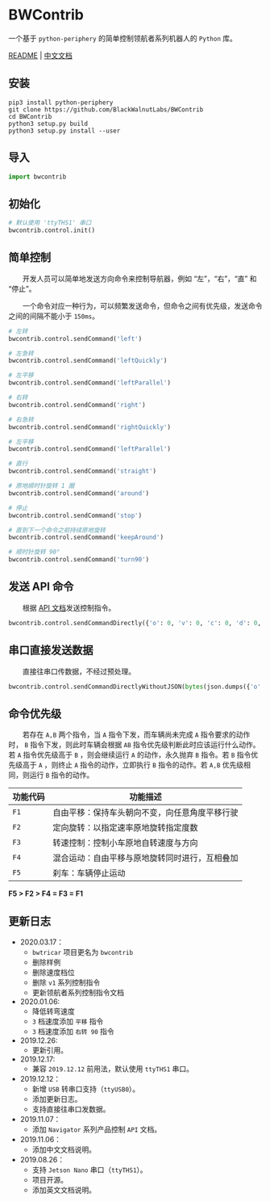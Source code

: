 # BWContrib

一个基于 `python-periphery` 的简单控制领航者系列机器人的 `Python` 库。

[README](README.md) | [中文文档](README_zh.md)

## 安装

``` shell
pip3 install python-periphery
git clone https://github.com/BlackWalnutLabs/BWContrib
cd BWContrib
python3 setup.py build
python3 setup.py install --user
```

## 导入

``` python
import bwcontrib
```

## 初始化

``` python
# 默认使用 'ttyTHS1' 串口
bwcontrib.control.init()
```

## 简单控制

&emsp;&emsp;开发人员可以简单地发送方向命令来控制导航器，例如 “左”，“右”，“直” 和 “停止”。

&emsp;&emsp;一个命令对应一种行为，可以频繁发送命令，但命令之间有优先级，发送命令之间的间隔不能小于 `150ms`。

``` python
# 左转
bwcontrib.control.sendCommand('left')

# 左急转
bwcontrib.control.sendCommand('leftQuickly')

# 左平移
bwcontrib.control.sendCommand('leftParallel')

# 右转
bwcontrib.control.sendCommand('right')

# 右急转
bwcontrib.control.sendCommand('rightQuickly')

# 左平移
bwcontrib.control.sendCommand('leftParallel')

# 直行
bwcontrib.control.sendCommand('straight')

# 原地顺时针旋转 1 圈
bwcontrib.control.sendCommand('around')

# 停止
bwcontrib.control.sendCommand('stop')

# 直到下一个命令之前持续原地旋转
bwcontrib.control.sendCommand('keepAround')

# 顺时针旋转 90°
bwcontrib.control.sendCommand('turn90')
```

## 发送 API 命令

&emsp;&emsp;根据 [API 文档](docs/navigator_api_doc.md)发送控制指令。

``` python
bwcontrib.control.sendCommandDirectly({'o': 0, 'v': 0, 'c': 0, 'd': 0, 'r': 0, 'a': 0})
```

## 串口直接发送数据

&emsp;&emsp;直接往串口传数据，不经过预处理。

``` python
bwcontrib.control.sendCommandDirectlyWithoutJSON(bytes(json.dumps({'o': 0, 'v': 0, 'c': 0, 'd': 0, 'r': 0, 'a': 0}), encoding="utf8"))
```

## 命令优先级

&emsp;&emsp;若存在 `A,B` 两个指令，当 `A` 指令下发，而车辆尚未完成 `A` 指令要求的动作时， `B` 指令下发，则此时车辆会根据 `AB` 指令优先级判断此时应该运行什么动作。若 `A` 指令优先级高于 `B` ，则会继续运行 `A` 的动作，永久抛弃 `B` 指令。若 `B` 指令优先级高于 `A` ，则终止 `A` 指令的动作，立即执行 `B` 指令的动作。若 `A,B` 优先级相同，则运行 `B` 指令的动作。

|  功能代码   | 功能描述  |
|  ----  | ----  |
| `F1`  | 自由平移：保持车头朝向不变，向任意角度平移行驶 |
| `F2`  | 定向旋转：以指定速率原地旋转指定度数 |
| `F3`  | 转速控制：控制小车原地自转速度与方向 |
| `F4`  | 混合运动：自由平移与原地旋转同时进行，互相叠加 |
| `F5`  | 刹车：车辆停止运动 |

**F5 > F2 > F4 = F3 = F1**

## 更新日志

* 2020.03.17：
    * `bwtricar` 项目更名为 `bwcontrib`
    * 删除样例
    * 删除速度档位
    * 删除 `v1` 系列控制指令
    * 更新领航者系列控制指令文档
* 2020.01.06:
    * 降低转弯速度
    * `3` 档速度添加 `平移` 指令
    * `3` 档速度添加 `右转 90` 指令
* 2019.12.26:
    * 更新引用。
* 2019.12.17:
    * 兼容 `2019.12.12` 前用法，默认使用 `ttyTHS1` 串口。
* 2019.12.12：
    * 新增 `USB` 转串口支持（`ttyUSB0`）。
    * 添加更新日志。
    * 支持直接往串口发数据。
* 2019.11.07：
    * 添加 `Navigator` 系列产品控制 `API` 文档。
* 2019.11.06：
    * 添加中文文档说明。
* 2019.08.26：
    * 支持 `Jetson Nano` 串口（`ttyTHS1`）。
    * 项目开源。
    * 添加英文文档说明。